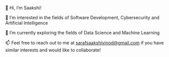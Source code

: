  👋 Hi, I’m Saakshi!
 
 👀 I’m interested in the fields of Software Development, Cybersecurity and Artificial Intelligence
 
 🌱 I’m currently exploring the fields of Data Science and Machine Learning
 
 📫 Feel free to reach out to me at sarafsaakshivinod@gmail.com if you have similar interests and would like to collaborate!

<!---
SakVSF/SakVSF is a ✨ special ✨ repository because its `README.md` (this file) appears on your GitHub profile.
You can click the Preview link to take a look at your changes.
--->
